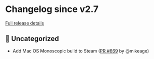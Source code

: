 # Changelog since v2.7

[Full release details](https://github.com/icosa-foundation/open-brush/compare/v2.7...3e300df88e431048183138fb2a6a84dd9bab3a51)

## 💬 Uncategorized

- Add Mac OS Monoscopic build to Steam ([PR #669](https://github.com/icosa-foundation/open-brush/pull/669) by @mikeage)





